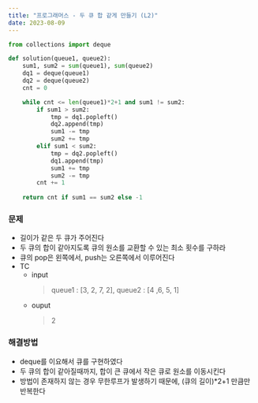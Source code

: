 ```yaml
---
title: "프로그래머스 - 두 큐 합 같게 만들기 (L2)"
date: 2023-08-09
---
```


```python
from collections import deque

def solution(queue1, queue2):
    sum1, sum2 = sum(queue1), sum(queue2)
    dq1 = deque(queue1)
    dq2 = deque(queue2)
    cnt = 0

    while cnt <= len(queue1)*2+1 and sum1 != sum2:
        if sum1 > sum2:
            tmp = dq1.popleft()
            dq2.append(tmp)
            sum1 -= tmp
            sum2 += tmp
        elif sum1 < sum2:
            tmp = dq2.popleft()
            dq1.append(tmp)
            sum1 += tmp
            sum2 -= tmp
        cnt += 1
        
    return cnt if sum1 == sum2 else -1
```

### 문제

- 길이가 같은 두 큐가 주어진다
- 두 큐의 합이 같아지도록 큐의 원소를 교환할 수 있는 최소 횟수를 구하라
- 큐의 pop은 왼쪽에서, push는 오른쪽에서 이루어진다
- TC
  - input
    > queue1 : [3, 2, 7, 2], queue2 : [4 ,6, 5, 1]
  - ouput
    > 2

### 해결방법

- deque를 이요해서 큐를 구현하였다
- 두 큐의 합이 같아질때까지, 합이 큰 큐에서 작은 큐로 원소를 이동시킨다
- 방법이 존재하지 않는 경우 무한루프가 발생하기 때문에, (큐의 길이)*2+1 만큼만 반복한다

